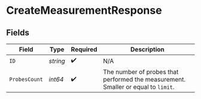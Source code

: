 # CreateMeasurementResponse


## Fields

| Field                                                                             | Type                                                                              | Required                                                                          | Description                                                                       |
| --------------------------------------------------------------------------------- | --------------------------------------------------------------------------------- | --------------------------------------------------------------------------------- | --------------------------------------------------------------------------------- |
| `ID`                                                                              | *string*                                                                          | :heavy_check_mark:                                                                | N/A                                                                               |
| `ProbesCount`                                                                     | *int64*                                                                           | :heavy_check_mark:                                                                | The number of probes that performed the measurement. Smaller or equal to `limit`. |